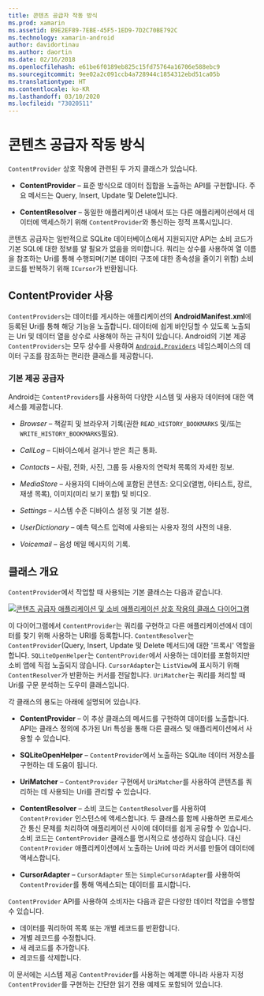 ```yaml
---
title: 콘텐츠 공급자 작동 방식
ms.prod: xamarin
ms.assetid: B9E2EF89-7EBE-45F5-1ED9-7D2C70BE792C
ms.technology: xamarin-android
author: davidortinau
ms.author: daortin
ms.date: 02/16/2018
ms.openlocfilehash: e61be6f0189eb825c15fd75764a16706e588ebc9
ms.sourcegitcommit: 9ee02a2c091ccb4a728944c1854312ebd51ca05b
ms.translationtype: HT
ms.contentlocale: ko-KR
ms.lasthandoff: 03/10/2020
ms.locfileid: "73020511"
---
```

# <a name="how-content-providers-work"></a>콘텐츠 공급자 작동 방식

`ContentProvider` 상호 작용에 관련된 두 가지 클래스가 있습니다.

- **ContentProvider** &ndash; 표준 방식으로 데이터 집합을 노출하는 API를 구현합니다. 주요 메서드는 Query, Insert, Update 및 Delete입니다.

- **ContentResolver** &ndash; 동일한 애플리케이션 내에서 또는 다른 애플리케이션에서 데이터에 액세스하기 위해 `ContentProvider`와 통신하는 정적 프록시입니다.

콘텐츠 공급자는 일반적으로 SQLite 데이터베이스에서 지원되지만 API는 소비 코드가 기본 SQL에 대한 정보를 알 필요가 없음을 의미합니다. 쿼리는 상수를 사용하여 열 이름을 참조하는 Uri를 통해 수행되며(기본 데이터 구조에 대한 종속성을 줄이기 위함) 소비 코드를 반복하기 위해 `ICursor`가 반환됩니다.

## <a name="consuming-a-contentprovider"></a>ContentProvider 사용

`ContentProviders`는 데이터를 게시하는 애플리케이션의 **AndroidManifest.xml**에 등록된 Uri를 통해 해당 기능을 노출합니다. 데이터에 쉽게 바인딩할 수 있도록 노출되는 Uri 및 데이터 열을 상수로 사용해야 하는 규칙이 있습니다. Android의 기본 제공 `ContentProviders`는 모두 상수를 사용하여 [`Android.Providers`](xref:Android.Provider) 네임스페이스의 데이터 구조를 참조하는 편리한 클래스를 제공합니다.

### <a name="built-in-providers"></a>기본 제공 공급자

Android는 `ContentProviders`를 사용하여 다양한 시스템 및 사용자 데이터에 대한 액세스를 제공합니다.

- *Browser* &ndash; 책갈피 및 브라우저 기록(권한 `READ_HISTORY_BOOKMARKS` 및/또는 `WRITE_HISTORY_BOOKMARKS`필요).

- *CallLog* &ndash; 디바이스에서 걸거나 받은 최근 통화.

- *Contacts* &ndash; 사람, 전화, 사진, 그룹 등 사용자의 연락처 목록의 자세한 정보.

- *MediaStore* &ndash; 사용자의 디바이스에 포함된 콘텐츠: 오디오(앨범, 아티스트, 장르, 재생 목록), 이미지(미리 보기 포함) 및 비디오.

- *Settings* &ndash; 시스템 수준 디바이스 설정 및 기본 설정.

- *UserDictionary* &ndash; 예측 텍스트 입력에 사용되는 사용자 정의 사전의 내용.

- *Voicemail* &ndash; 음성 메일 메시지의 기록.

## <a name="classes-overview"></a>클래스 개요

`ContentProvider`에서 작업할 때 사용되는 기본 클래스는 다음과 같습니다.

[![콘텐츠 공급자 애플리케이션 및 소비 애플리케이션 상호 작용의 클래스 다이어그램](how-it-works-images/classdiagram1.png)](how-it-works-images/classdiagram1.png#lightbox)

이 다이어그램에서 `ContentProvider`는 쿼리를 구현하고 다른 애플리케이션에서 데이터를 찾기 위해 사용하는 URI를 등록합니다. `ContentResolver`는 `ContentProvider`(Query, Insert, Update 및 Delete 메서드)에 대한 '프록시' 역할을 합니다. `SQLiteOpenHelper`는 `ContentProvider`에서 사용하는 데이터를 포함하지만 소비 앱에 직접 노출되지 않습니다.
`CursorAdapter`는 `ListView`에 표시하기 위해 `ContentResolver`가 반환하는 커서를 전달합니다. `UriMatcher`는 쿼리를 처리할 때 Uri를 구문 분석하는 도우미 클래스입니다.

각 클래스의 용도는 아래에 설명되어 있습니다.

- **ContentProvider** &ndash; 이 추상 클래스의 메서드를 구현하여 데이터를 노출합니다. API는 클래스 정의에 추가된 Uri 특성을 통해 다른 클래스 및 애플리케이션에서 사용할 수 있습니다.

- **SQLiteOpenHelper** &ndash; `ContentProvider`에서 노출하는 SQLite 데이터 저장소를 구현하는 데 도움이 됩니다.

- **UriMatcher** &ndash; `ContentProvider` 구현에서 `UriMatcher`를 사용하여 콘텐츠를 쿼리하는 데 사용되는 Uri를 관리할 수 있습니다.

- **ContentResolver** &ndash; 소비 코드는 `ContentResolver`를 사용하여 `ContentProvider` 인스턴스에 액세스합니다. 두 클래스를 함께 사용하면 프로세스 간 통신 문제를 처리하여 애플리케이션 사이에 데이터를 쉽게 공유할 수 있습니다. 소비 코드는 `ContentProvider` 클래스를 명시적으로 생성하지 않습니다. 대신 `ContentProvider` 애플리케이션에서 노출하는 Uri에 따라 커서를 만들어 데이터에 액세스합니다.

- **CursorAdapter** &ndash; `CursorAdapter` 또는 `SimpleCursorAdapter`를 사용하여 `ContentProvider`를 통해 액세스되는 데이터를 표시합니다.

`ContentProvider` API를 사용하여 소비자는 다음과 같은 다양한 데이터 작업을 수행할 수 있습니다.

- 데이터를 쿼리하여 목록 또는 개별 레코드를 반환합니다.
- 개별 레코드를 수정합니다.
- 새 레코드를 추가합니다.
- 레코드를 삭제합니다.

이 문서에는 시스템 제공 `ContentProvider`를 사용하는 예제뿐 아니라 사용자 지정 `ContentProvider`를 구현하는 간단한 읽기 전용 예제도 포함되어 있습니다.
